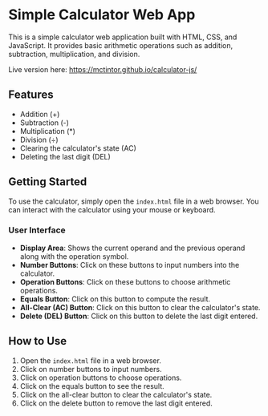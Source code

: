 # Simple Calculator Web App

This is a simple calculator web application built with HTML, CSS, and JavaScript. It provides basic arithmetic operations such as addition, subtraction, multiplication, and division.

Live version here: https://mctintor.github.io/calculator-js/

## Features

- Addition (+)
- Subtraction (-)
- Multiplication (*)
- Division (÷)
- Clearing the calculator's state (AC)
- Deleting the last digit (DEL)

## Getting Started

To use the calculator, simply open the `index.html` file in a web browser. You can interact with the calculator using your mouse or keyboard.

### User Interface

- **Display Area**: Shows the current operand and the previous operand along with the operation symbol.
- **Number Buttons**: Click on these buttons to input numbers into the calculator.
- **Operation Buttons**: Click on these buttons to choose arithmetic operations.
- **Equals Button**: Click on this button to compute the result.
- **All-Clear (AC) Button**: Click on this button to clear the calculator's state.
- **Delete (DEL) Button**: Click on this button to delete the last digit entered.

## How to Use

1. Open the `index.html` file in a web browser.
2. Click on number buttons to input numbers.
3. Click on operation buttons to choose operations.
4. Click on the equals button to see the result.
5. Click on the all-clear button to clear the calculator's state.
6. Click on the delete button to remove the last digit entered.
